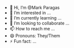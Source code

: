 - 👋 Hi, I’m @Mark Paragas
- 👀 I’m interested in ...
- 🌱 I’m currently learning ...
- 💞️ I’m looking to collaborate ...
- 📫 How to reach me ...
- 😄 Pronouns: They/Them
- ⚡ Fun fact: ...

